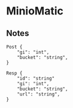 # MinioMatic

## Notes

```
Post {
    "gi": "int",
    "bucket": "string",
}

Resp {
    "id": "string"
    "gi": "int",
    "bucket": "string",
    "url": "string",
}
```
